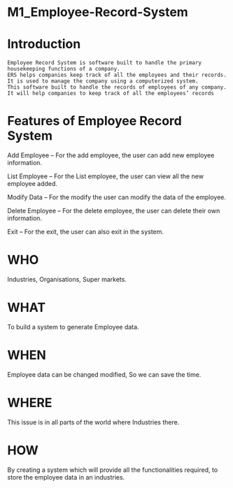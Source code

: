 # M1_Employee-Record-System

# Introduction
	Employee Record System is software built to handle the primary housekeeping functions of a company.
	ERS helps companies keep track of all the employees and their records.
	It is used to manage the company using a computerized system. 
	This software built to handle the records of employees of any company.
	It will help companies to keep track of all the employees’ records



# Features of Employee Record System 
Add Employee – For the add employee, the user can add new employee information.

List Employee – For the List employee, the user can view all the new employee added.

Modify Data – For the modify the user can modify the data of the employee.

Delete Employee – For the delete employee, the user can delete their own information.

Exit – For the exit, the user can also exit in the system.


# WHO
Industries, Organisations, Super markets.

# WHAT
To build a system to generate Employee data.

# WHEN
Employee data can be changed modified, So we can save the time.

# WHERE
This issue is in all parts of the world where  Industries there.


# HOW
By creating a system which will provide all the functionalities required, to store the employee data in an industries.



